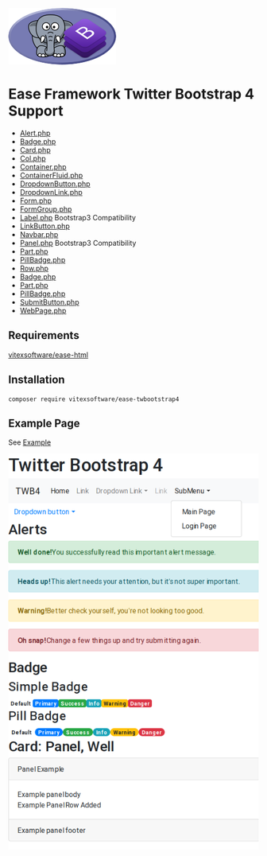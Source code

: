 ![Project Logo](https://raw.githubusercontent.com/VitexSoftware/ease-twbootstrap4/master/twbootstrap4.png)

Ease Framework Twitter Bootstrap 4 Support
==========================================


 * [Alert.php](src/Ease/TWB4/Alert.php)
 * [Badge.php](src/Ease/TWB4/Badge.php)
 * [Card.php](src/Ease/TWB4/Card.php)
 * [Col.php](src/Ease/TWB4/Col.php)
 * [Container.php](src/Ease/TWB4/Container.php)
 * [ContainerFluid.php](src/Ease/TWB4/Container.php)
 * [DropdownButton.php](src/Ease/TWB4/DropdownButton.php)
 * [DropdownLink.php](src/Ease/TWB4/DropdownLink.php)
 * [Form.php](src/Ease/TWB4/Form.php)
 * [FormGroup.php](src/Ease/TWB4/FormGroup.php)
 * [Label.php](src/Ease/TWB4/Label.php) Bootstrap3 Compatibility
 * [LinkButton.php](src/Ease/TWB4/LinkButton.php)
 * [Navbar.php](src/Ease/TWB4/Navbar.php)
 * [Panel.php](src/Ease/TWB4/Panel.php) Bootstrap3 Compatibility
 * [Part.php](src/Ease/TWB4/Part.php)
 * [PillBadge.php](src/Ease/TWB4/PillBadge.php)
 * [Row.php](src/Ease/TWB4/Row.php)
 * [Badge.php](src/Ease/TWB4/Badge.php)
 * [Part.php](src/Ease/TWB4/Part.php)
 * [PillBadge.php](src/Ease/TWB4/PillBadge.php)
 * [SubmitButton.php](src/Ease/TWB4/SubmitButton.php)
 * [WebPage.php](src/Ease/TWB4/WebPage.php)


Requirements
------------

[vitexsoftware/ease-html](https://github.com/VitexSoftware/ease-html)


Installation
------------

```
composer require vitexsoftware/ease-twbootstrap4
```

Example Page
-------------

See [Example](Examples/twb4.php)

![Example](https://raw.githubusercontent.com/VitexSoftware/ease-twbootstrap4/master/example.png)

